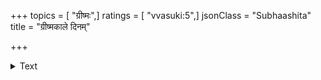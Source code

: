 +++
topics = [ "ग्रीष्मः",]
ratings = [ "vvasuki:5",]
jsonClass = "Subhaashita"
title = "ग्रीष्मकाले दिनम्"

+++

<details><summary>Text</summary>

ग्रीष्मकाले दिनं दीर्घं शीतकाले तु शर्वरी।  
परोपतापिनः सर्वे प्रायशो दीर्घजीविनः॥
</details>
